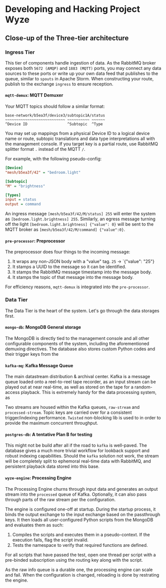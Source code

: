 # Developing and Hacking Project Wyze

## Close-up of the Three-tier architecture

### Ingress Tier

This tier of components handle ingestion of data. As the RabbitMQ broker exposes both `5672 (AMQP)` and `1883 (MQTT)` ports, you may connect any data sources to these ports or write up your own data feed that publishes to the queue, similar to `spouts` in Apache Storm. When constructing your route, publish to the exchange `ingress` to ensure reception.

#### `mqtt-demux`: MQTT Demuxer

Your MQTT topics should follow a similar format:

```
base-network/b5ea3f/device3/subtopic1A/status
~~~~~~~~~~~~~~~~~~~~~~~~~~~ ~~~~~~~~~~ ~~~~~~
^Device ID                  ^Subtopic  ^Type
```

You may set up mappings from a physical Device ID to a logical device name or route, subtopic translations and data type interpretations all with the management console. If you target key is a partial route, use RabbitMQ splitter format `.` instead of the MQTT `/`.

For example, with the following pseudo-config:

```ini
[Device]
"mesh/b5ea3f/42" = "bedroom.light"

[Subtopic]
"M" = "brightness"

[Types]
input = status
output = command
```

An ingress message `[mesh/b5ea3f/42/M/status] 255` will enter the system as `[bedroom.light.brightness] 255`. Similarly, an egress message turning off the light `[bedroom.light.brightness] {"value": 0}` will be sent to the MQTT broker as `[mesh/b5ea3f/42/M/command] {"value":0}`.

#### `pre-processor`: Preprocessor

The preprocessor does four things to the incoming message:

1. It wraps any non-JSON body with a "value" tag. `25` -> `{"value": "25"}
2. It stamps a UUID to the message so it can be identified.
3. It stamps the RabbitMQ message timestamp into the message body.
4. It stamps the topic of that message into the message body.

For efficiency reasons, `mqtt-demux` is integrated into the `pre-processor`.

### Data Tier

The Data Tier is the heart of the system. Let's go through the data storages first.

#### `mongo-db`: MongoDB General storage

The MongoDB is directly tied to the management console and all other configurable components of the system, including the aforementioned demuxing directives. The database also stores custom Python codes and their trigger keys from the 

#### `kafka-mq`: Kafka Message Queue

The main datastream distribution & archival center. Kafka is a message queue loaded onto a reel-to-reel tape recorder, as an input stream can be played out at near real-time, as well as stored on the tape for a random-access playback. This is extremely handy for the data processing system, as 

Two streams are housed within the Kafka queues, `raw-stream` and `processed-stream`. Topic keys are carried over for a consistent trigger/indexing performance. `Twisted` non-blocking lib is used to in order to provide the maximum concurrent throughput.

#### `postgres-db`: A tentative Plan B for testing

This might not be build after all if the road to `kafka` is well-paved. The database gives a much more trivial workflow for lookback support and robust indexing capabilities. Should the `kafka` solution not work, the stream will be completely split to ephemoral real-time data with RabbitMQ, and persistent playback data stored into this base.

#### `wyze-engine`: Processing Engine

The Processing Engine churns through input data and generates an output stream into the `processed` queue of Kafka. Optionally, it can also pass through parts of the raw stream per the configuration.

The engine is configured one-off at startup. During the startup process, it binds the output exchange to the input exchange based on the passthrough keys. It then loads all user-configured Python scripts from the MongoDB and evaluates them as such:

1. Compiles the scripts and executes them in a pseudo-context. If the execution fails, flag the script invalid.
2. Tests the namespace to verify that required functions are defined.

For all scripts that have passed the test, open one thread per script with a pre-binded subscription using the routing key along with the script.

As the raw info queue is a durable one, the processing engine can scale and fail. When the configuration is changed, reloading is done by restrating the engine.

